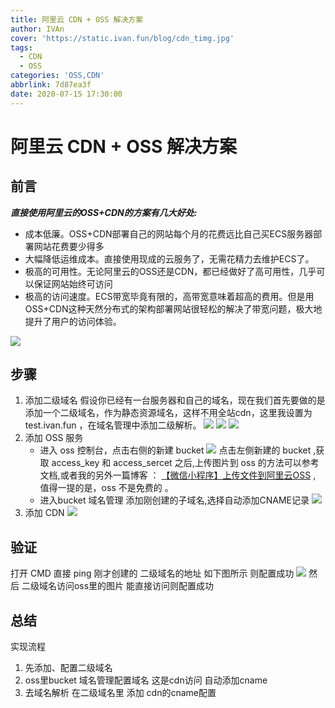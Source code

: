 ```yaml
---
title: 阿里云 CDN + OSS 解决方案
author: IVAn
cover: 'https://static.ivan.fun/blog/cdn_timg.jpg'
tags:
  - CDN
  - OSS
categories: 'OSS,CDN'
abbrlink: 7d87ea3f
date: 2020-07-15 17:30:00
---
```

# 阿里云 CDN + OSS 解决方案

## 前言

***直接使用阿里云的OSS+CDN的方案有几大好处:***

- 成本低廉。OSS+CDN部署自己的网站每个月的花费远比自己买ECS服务器部署网站花费要少得多
- 大幅降低运维成本。直接使用现成的云服务了，无需花精力去维护ECS了。
- 极高的可用性。无论阿里云的OSS还是CDN，都已经做好了高可用性，几乎可以保证网站始终可访问
- 极高的访问速度。ECS带宽毕竟有限的，高带宽意味着超高的费用。但是用OSS+CDN这种天然分布式的架构部署网站很轻松的解决了带宽问题，极大地提升了用户的访问体验。

![](https://static-aliyun-doc.oss-cn-hangzhou.aliyuncs.com/assets/img/zh-CN/7140115851/p50521.png)

## 步骤

1. 添加二级域名 
   假设你已经有一台服务器和自己的域名，现在我们首先要做的是添加一个二级域名，作为静态资源域名，这样不用全站cdn，这里我设置为 test.ivan.fun ，在域名管理中添加二级解析。
   ![](https://static.ivan.fun/blog/addSonYu.jpg)
   ![](https://static.ivan.fun/blog/sonYu2.jpg)
   ![](https://static.ivan.fun/blog/sonYu3.jpg)
2. 添加 OSS 服务
   - 进入 oss 控制台，点击右侧的新建 bucket
   ![](https://img-blog.csdn.net/20171013102152849?watermark/2/text/aHR0cDovL2Jsb2cuY3Nkbi5uZXQvcXFfMjgwMTgyODM=/font/5a6L5L2T/fontsize/400/fill/I0JBQkFCMA==/dissolve/70/gravity/SouthEast)
   点击左侧新建的 bucket ,获取 access_key 和 access_sercet 之后,上传图片到 oss 的方法可以参考文档,或者我的另外一篇博客 ： [【微信小程序】上传文件到阿里云OSS](https://www.ivan.fun/posts/cf1bf869/) , 值得一提的是，oss 不是免费的 。
   - 进入bucket 域名管理 添加刚创建的子域名,选择自动添加CNAME记录
   ![](https://static.ivan.fun/blog/addSon.jpg)
3. 添加 CDN
   ![](https://static.ivan.fun/blog/cdn1.jpg)

## 验证
打开 CMD  直接 ping 刚才创建的 二级域名的地址 如下图所示 则配置成功
![](https://static.ivan.fun/blog/pingsuccess.jpg)
然后 二级域名访问oss里的图片 能直接访问则配置成功

## 总结
实现流程
1. 先添加、配置二级域名
2. oss里bucket 域名管理配置域名 这是cdn访问 自动添加cname
3. 去域名解析 在二级域名里 添加 cdn的cname配置